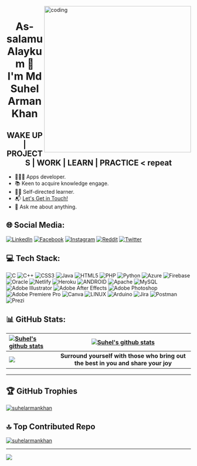 <img align="right" alt="coding" width="400" src="https://user-images.githubusercontent.com/55389276/140866485-8fb1c876-9a8f-4d6a-98dc-08c4981eaf70.gif">

<h1 align="center">As-salamu Alaykum 👋 <br> I'm Md Suhel Arman Khan</h1>

<h2 align="center">WAKE UP | PROJECTS | WORK | LEARN | PRACTICE < repeat </h2>

- 👨🏻‍💻 Apps developer.
- 📚 Keen to acquire knowledge engage.
- ✍🏻 Self-directed learner. 
- 📬 <a href="https://facebook.com/suhelarmankhan">Let's Get in Touch!</a>
- 💬 Ask me about anything.



## 🌐 Social Media:
[![LinkedIn](https://img.shields.io/badge/LinkedIn-%230077B5.svg?logo=linkedin&logoColor=white)](https://www.linkedin.com/in/md-suhel-arman-khan-407720275/) [![Facebook](https://img.shields.io/badge/Facebook-%231877F2.svg?logo=Facebook&logoColor=white)](https://facebook.com/suhelarmankhan) [![Instagram](https://img.shields.io/badge/Instagram-%23E4405F.svg?logo=Instagram&logoColor=white)](https://www.instagram.com/suhelarmankhan)  [![Reddit](https://img.shields.io/badge/Reddit-%23FF4500.svg?logo=Reddit&logoColor=white)](https://www.reddit.com/user/suhelarmankhan) [![Twitter](https://img.shields.io/badge/Twitter-%231DA1F2.svg?logo=Twitter&logoColor=white)](https://twitter.com/suhelarmankhanX) 

  
  
## 💻 Tech Stack:
  
![C](https://img.shields.io/badge/c-%2300599C.svg?style=for-the-badge&logo=c&logoColor=white) ![C++](https://img.shields.io/badge/c++-%2300599C.svg?style=for-the-badge&logo=c%2B%2B&logoColor=white) ![CSS3](https://img.shields.io/badge/css3-%231572B6.svg?style=for-the-badge&logo=css3&logoColor=white) ![Java](https://img.shields.io/badge/java-%23ED8B00.svg?style=for-the-badge&logo=java&logoColor=white) ![HTML5](https://img.shields.io/badge/html5-%23E34F26.svg?style=for-the-badge&logo=html5&logoColor=white) ![PHP](https://img.shields.io/badge/php-%23777BB4.svg?style=for-the-badge&logo=php&logoColor=white) ![Python](https://img.shields.io/badge/python-3670A0?style=for-the-badge&logo=python&logoColor=ffdd54) ![Azure](https://img.shields.io/badge/azure-%230072C6.svg?style=for-the-badge&logo=azure-devops&logoColor=white) ![Firebase](https://img.shields.io/badge/firebase-%23039BE5.svg?style=for-the-badge&logo=firebase) ![Oracle](https://img.shields.io/badge/Oracle-F80000?style=for-the-badge&logo=oracle&logoColor=white) ![Netlify](https://img.shields.io/badge/netlify-%23000000.svg?style=for-the-badge&logo=netlify&logoColor=#00C7B7) ![Heroku](https://img.shields.io/badge/heroku-%23430098.svg?style=for-the-badge&logo=heroku&logoColor=white) ![ANDROID](https://img.shields.io/badge/android-%2320232a.svg?style=for-the-badge&logo=android&logoColor=%a4c639) ![Apache](https://img.shields.io/badge/apache-%23D42029.svg?style=for-the-badge&logo=apache&logoColor=white) ![MySQL](https://img.shields.io/badge/mysql-%2300f.svg?style=for-the-badge&logo=mysql&logoColor=white) ![Adobe Illustrator](https://img.shields.io/badge/adobeillustrator-%23FF9A00.svg?style=for-the-badge&logo=adobeillustrator&logoColor=white) ![Adobe After Effects](https://img.shields.io/badge/Adobe%20After%20Effects-9999FF.svg?style=for-the-badge&logo=Adobe%20After%20Effects&logoColor=white) ![Adobe Photoshop](https://img.shields.io/badge/adobephotoshop-%2331A8FF.svg?style=for-the-badge&logo=adobephotoshop&logoColor=white) ![Adobe Premiere Pro](https://img.shields.io/badge/Adobe%20Premiere%20Pro-9999FF.svg?style=for-the-badge&logo=Adobe%20Premiere%20Pro&logoColor=white) ![Canva](https://img.shields.io/badge/Canva-%2300C4CC.svg?style=for-the-badge&logo=Canva&logoColor=white) ![LINUX](https://img.shields.io/badge/Linux-FCC624?style=for-the-badge&logo=linux&logoColor=black) ![Arduino](https://img.shields.io/badge/-Arduino-00979D?style=for-the-badge&logo=Arduino&logoColor=white) ![Jira](https://img.shields.io/badge/jira-%230A0FFF.svg?style=for-the-badge&logo=jira&logoColor=white) ![Postman](https://img.shields.io/badge/Postman-FF6C37?style=for-the-badge&logo=postman&logoColor=white) ![Prezi](https://img.shields.io/badge/Prezi-%23000000.svg?style=for-the-badge&logo=Prezi&logoColor=white)
  

  ## 📊 GitHub Stats:

| <a href="https://github.com/suhelarmankhan"><img align="center" src="https://github-readme-streak-stats.herokuapp.com?user=suhelarmankhan&theme=tokyonight&hide_border=true&date_format=M%20j%5B%2C%20Y%5D)" alt="Suhel's github stats" /></a> | <a href="https://github.com/suhelarmankhan"><img align="center" src="https://github-readme-stats.vercel.app/api?username=suhelarmankhan&show_icons=true&include_all_commits=true&theme=tokyonight&hide_border=true" alt="Suhel's github stats" /></a> | 
| :------------- | :-------------: |
| <a href="https://github.com/suhelarmankhan"><img align="center" src="https://github-readme-stats.vercel.app/api/top-langs/?username=suhelarmankhan&layout=compact&theme=tokyonight&hide_border=true" /></a>  | <b>Surround yourself with those who bring out the best in you and share your joy<br /></b> |

---

## 🏆 GitHub Trophies
<p align="left"> <a href="https://github.com/ryo-ma/github-profile-trophy"><img src="https://github-profile-trophy.vercel.app/?username=suhelarmankhan&theme=onedark&no-frame=false&no-bg=false&margin-w=4" alt="suhelarmankhan" /></a> </p>

## 🔝 Top Contributed Repo

 <p align="left"> <a href="https://github-contributor-stats.vercel.app"><img src="https://github-contributor-stats.vercel.app/api?username=suhelarmankhan&limit=5&theme=onedark&no-frame=false&no-bg=false&margin-w=4&combine_all_yearly_contributions=true" alt="suhelarmankhan" /></a> </p>
 
---
[![](https://visitcount.itsvg.in/api?id=suhelarmankhan&icon=0&color=0)](https://visitcount.itsvg.in)

  


